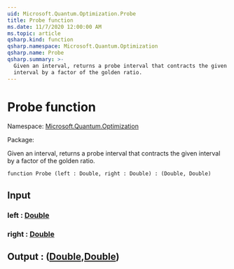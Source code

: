 ```yaml
---
uid: Microsoft.Quantum.Optimization.Probe
title: Probe function
ms.date: 11/7/2020 12:00:00 AM
ms.topic: article
qsharp.kind: function
qsharp.namespace: Microsoft.Quantum.Optimization
qsharp.name: Probe
qsharp.summary: >-
  Given an interval, returns a probe interval that contracts the given
  interval by a factor of the golden ratio.
---
```


# Probe function

Namespace: [Microsoft.Quantum.Optimization](xref:Microsoft.Quantum.Optimization)

Package: [](https://nuget.org/packages/)


Given an interval, returns a probe interval that contracts the giveninterval by a factor of the golden ratio.

```qsharp
function Probe (left : Double, right : Double) : (Double, Double)
```


## Input

### left : [Double](xref:microsoft.quantum.lang-ref.double)




### right : [Double](xref:microsoft.quantum.lang-ref.double)





## Output : ([Double](xref:microsoft.quantum.lang-ref.double),[Double](xref:microsoft.quantum.lang-ref.double))

